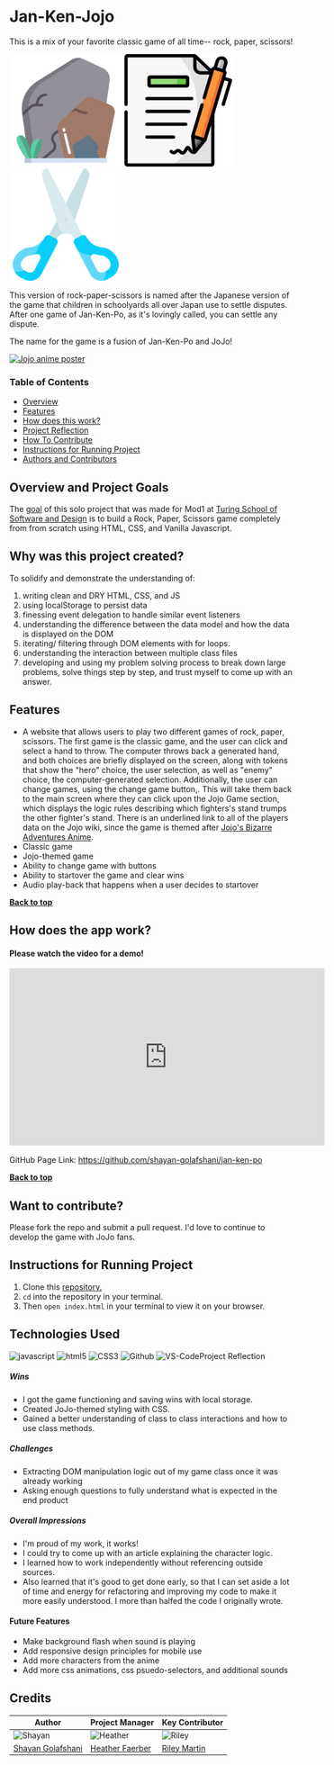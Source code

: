 # Jan-Ken-Jojo
This is a mix of your favorite classic game of all time-- rock, paper, scissors!

<img src="assets/rock.png" alt="rock" width="200"/><img src="assets/paper.png" alt="paper" width="200"/> <img src="assets/scissors.png" alt="rock" width="200"/>

This version of rock-paper-scissors is named after the Japanese version of the game that children in schoolyards all over Japan use to settle disputes. After one game of Jan-Ken-Po, as it's lovingly called, you can settle any dispute.

The name for the game is a fusion of Jan-Ken-Po and JoJo!

[![Jojo anime poster](https://starbaseatlanta.com/wp-content/uploads/jaatb73143.jpg)](https://en.wikipedia.org/wiki/JoJo%27s_Bizarre_Adventure)


### Table of Contents
- [Overview](#overview-and-project-goals)
- [Features](#features)
- [How does this work?](#how-does-this-work)
- [Project Reflection](#project-reflection)
- [How To Contribute](#want-to-contribute)
- [Instructions for Running Project](#Instructions-for-running-project)
- [Authors and Contributors](#credits)

## Overview and Project Goals
The [goal](https://frontend.turing.edu/projects/module-1/rock-paper-scissors-solo.html) of this solo project that was made for Mod1 at [Turing School of Software and Design](https://turing.io/) is to build a Rock, Paper, Scissors game completely from from scratch using HTML, CSS, and Vanilla Javascript.

## Why was this project created?
To solidify and demonstrate the understanding of:
1. writing clean and DRY HTML, CSS, and JS
2. using localStorage to persist data
3. finessing event delegation to handle similar event listeners
4. understanding the difference between the data model and how the data is displayed on the DOM
5. iterating/ filtering through DOM elements with for loops.
6. understanding the interaction between multiple class files
7. developing and using my problem solving process to break down large problems, solve things step by step, and trust myself to come up with an answer.


## Features
* A website that allows users to play two different games of rock, paper, scissors. The first game is the classic game, and the user can click and select a hand to throw. The computer throws back a generated hand, and both choices are briefly displayed on the screen, along with tokens that show the "hero" choice, the user selection, as well as "enemy" choice, the computer-generated selection. Additionally, the user can change games, using the change game button,. This will take them back to the main screen where they can click upon the Jojo Game section, which displays the logic rules describing which fighters's stand trumps the other fighter's stand. There is an underlined link to all of the players data on the Jojo wiki, since the game is themed after [Jojo's Bizarre Adventures Anime](https://en.wikipedia.org/wiki/JoJo%27s_Bizarre_Adventure).
* Classic game
* Jojo-themed game
* Ability to change game with buttons
* Ability to startover the game and clear wins
* Audio play-back that happens when a user decides to startover

**[Back to top](#table-of-contents)**

## How does the app work?

#### Please watch the video for a demo!
<iframe width="560" height="315" src="https://www.youtube.com/embed/16vQtc30f_0" title="YouTube video player" frameborder="0" allow="accelerometer; autoplay; clipboard-write; encrypted-media; gyroscope; picture-in-picture" allowfullscreen></iframe>

GitHub Page Link: https://github.com/shayan-golafshani/jan-ken-po

**[Back to top](#table-of-contents)**

## Want to contribute?
Please fork the repo and submit a pull request. I'd love to continue to develop the game with JoJo fans.

## Instructions for Running Project
1. Clone this [repository.](hhttps://github.com/shayan-golafshani/jan-ken-po)
2. `cd` into the repository in your terminal.
3. Then `open index.html` in your terminal to view it on your browser.

## Technologies Used
<p align="left">
  <img src="https://img.shields.io/badge/javascript%20-%23323330.svg?&style=for-the-badge&logo=javascript&logoColor=%23F7DF1E" alt="javascript" />
  <img src="https://img.shields.io/badge/html5%20-%23E34F26.svg?&style=for-the-badge&logo=html5&logoColor=white" alt="html5"/>
  <img src="https://img.shields.io/badge/css3%20-%231572B6.svg?&style=for-the-badge&logo=css3&logoColor=white" alt="CSS3"/>
  <img src="https://img.shields.io/badge/GitHub-100000?style=for-the-badge&logo=github&logoColor=white" alt="Github" />
  <img src="https://i2.wp.com/www.marcobeltempo.com/wp-content/uploads/2017/09/visual_studio_code_banner_resized.png?resize=1025%2C266" alt="VS-Code" width="110px" height="28px />
</p>

## Project Reflection

##### Wins
* I got the game functioning and saving wins with local storage.
* Created JoJo-themed styling with CSS.
* Gained a better understanding of class to class interactions and
how to use class methods.

##### Challenges
* Extracting DOM manipulation logic out of my game class once it was already working 
* Asking enough questions to fully understand what is expected in the end product

##### Overall Impressions
* I'm proud of my work, it works!
* I could try to come up with an article explaining the character logic.
* I learned how to work independently without referencing outside sources.
* Also learned that it's good to get done early, so that I can set aside a lot of time and energy for refactoring and improving my code to make it more easily understood. I more than halfed the code I originally wrote.

#### Future Features
* Make background flash when sound is playing 
* Add responsive design principles for mobile use
* Add more characters from the anime
* Add more css animations, css psuedo-selectors, and additional sounds
## Credits

| Author     | Project Manager | Key Contributor |
| ----------- | ----------- | ----------- |
| <img src="https://avatars.githubusercontent.com/u/70605985?v=4" alt="Shayan" width="200px"/>     |<img src="https://avatars.githubusercontent.com/u/48163945?v=4" alt="Heather" width="200px"/>      | <img src="https://avatars.githubusercontent.com/u/76501236?v=4" alt="Riley" width="200px"/>            |
| [Shayan Golafshani](https://github.com/shayan-golafshani)  | [Heather Faerber](https://github.com/hfaerber)       |  [Riley Martin](https://github.com/RMartin0717)           |
